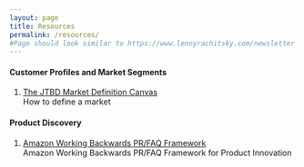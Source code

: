 ```yaml
---
layout: page
title: Resources
permalink: /resources/
#Page should look similar to https://www.lennyrachitsky.com/newsletter
---
```



<div class="cards-4">
    <div class="card">
        <h4>Customer Profiles and Market Segments</h4>
        <ol>
            <li>
                <a href="https://jobs-to-be-done.com/the-jtbd-market-definition-canvas-6c60a6f2baf2" target="_blank">The JTBD Market Definition Canvas</a>
                <br/>
                 How to define a market
            </li>
        </ol>
    </div>
    <div class="card">
        <h4>Product Discovery</h4>
        <ol>
            <li>
                <a href="https://productstrategy.co/working-backwards-the-amazon-prfaq-for-product-innovation/" target="_blank">Amazon Working Backwards PR/FAQ Framework</a>
                <br/>
                Amazon Working Backwards PR/FAQ Framework for Product Innovation
            </li>
        </ol>            
    </div>    
</div>

